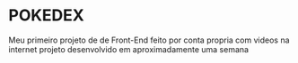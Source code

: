 # POKEDEX
Meu primeiro projeto de de Front-End feito por conta propria com videos na internet
projeto desenvolvido em aproximadamente uma semana
